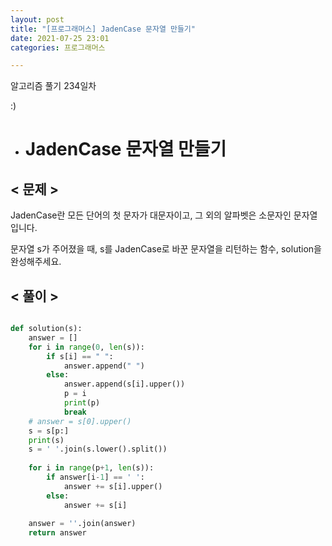 ```yaml
---
layout: post
title: "[프로그래머스] JadenCase 문자열 만들기"
date: 2021-07-25 23:01
categories: 프로그래머스

---
```


알고리즘 풀기 234일차

:)

- # JadenCase 문자열 만들기


## < 문제 >

JadenCase란 모든 단어의 첫 문자가 대문자이고, 그 외의 알파벳은 소문자인 문자열입니다. 

문자열 s가 주어졌을 때, s를 JadenCase로 바꾼 문자열을 리턴하는 함수, solution을 완성해주세요.

## < 풀이 >

```python

def solution(s):
    answer = []
    for i in range(0, len(s)):
        if s[i] == " ":
            answer.append(" ")
        else:
            answer.append(s[i].upper())
            p = i
            print(p)
            break
    # answer = s[0].upper()
    s = s[p:]
    print(s)
    s = ' '.join(s.lower().split())
    
    for i in range(p+1, len(s)):
        if answer[i-1] == ' ':
            answer += s[i].upper()
        else:
            answer += s[i]
    
    answer = ''.join(answer)
    return answer

```

